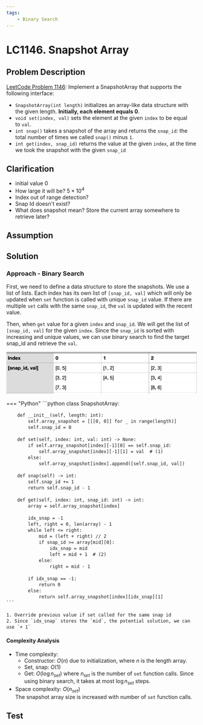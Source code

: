 ```yaml
---
tags:
    - Binary Search
---
```


# LC1146. Snapshot Array
## Problem Description
[LeetCode Problem 1146](https://leetcode.com/problems/snapshot-array/): Implement a SnapshotArray that supports the following interface:

- `SnapshotArray(int length)` initializes an array-like data structure with the given length. **Initially, each element equals 0**.
- `void set(index, val)` sets the element at the given `index` to be equal to `val`.
- `int snap()` takes a snapshot of the array and returns the `snap_id`: the total number of times we called `snap()` minus `1`.
- `int get(index, snap_id)` returns the value at the given `index`, at the time we took the snapshot with the given `snap_id`

## Clarification
- initial value 0
- How large it will be? $5 \times 10^4$
- Index out of range detection?
- Snap Id doesn't exist?
- What does snapshot mean? Store the current array somewhere to retrieve later?

## Assumption

## Solution
### Approach - Binary Search
First, we need to define a data structure to store the snapshots. We use a list of lists. Each index has its own list of `[snap_id, val]` which will only be updated when `set` function is called with unique `snap_id` value. If there are multiple `set` calls with the same `snap_id`, the `val` is updated with the recent value.

Then, when `get` value for a given `index` and `snap_id`. We will get the list of `[snap_id, val]` for the given `index`. Since the `snap_id` is sorted with increasing and unique values, we can use binary search to find the target snap_id and retrieve the `val`.

![](assets/lc1146-index-snapid-val-example.png)

=== "Python"
    ```python
    class SnapshotArray:

        def __init__(self, length: int):
            self.array_snapshot = [[[0, 0]] for _ in range(length)]
            self.snap_id = 0

        def set(self, index: int, val: int) -> None:
            if self.array_snapshot[index][-1][0] == self.snap_id:
                self.array_snapshot[index][-1][1] = val  # (1)
            else:
                self.array_snapshot[index].append([self.snap_id, val])

        def snap(self) -> int:
            self.snap_id += 1
            return self.snap_id - 1

        def get(self, index: int, snap_id: int) -> int:
            array = self.array_snapshot[index]

            idx_snap = -1
            left, right = 0, len(array) - 1
            while left <= right:
                mid = (left + right) // 2
                if snap_id >= array[mid][0]:
                    idx_snap = mid
                    left = mid + 1  # (2)
                else:
                    right = mid - 1

            if idx_snap == -1:
                return 0
            else:
                return self.array_snapshot[index][idx_snap][1]
    ```

    1. Override previous value if set called for the same snap id
    2. Since `idx_snap` stores the `mid`, the potential solution, we can use `+ 1`

#### Complexity Analysis
* Time complexity:  
    - Constructor: $O(n)$ due to initialization, where $n$ is the length array.  
    - Set, snap: $O(1)$  
    - Get: $O(\log n_{set})$ where $n_{set}$ is the number of `set` function calls. Since using binary search, it takes at most $\log n_{set}$ steps.
* Space complexity: $O(n_{set})$  
	The snapshot array size is increased with number of `set` function calls.

## Test
